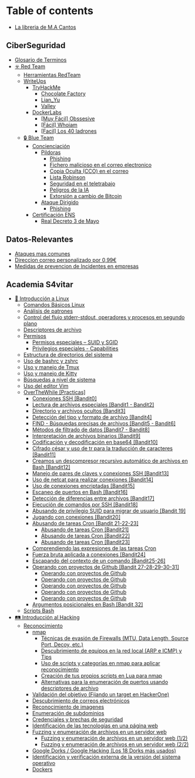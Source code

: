 # Table of contents

* [La libreria de M.A Cantos](README.md)

## CiberSeguridad

* [Glosario de Terminos](ciberseguridad/glosario-de-terminos.md)
* [☣️ Red Team](ciberseguridad/red-team/README.md)
  * [Herramientas RedTeam](ciberseguridad/red-team/herramientas-redteam.md)
  * [WriteUps](ciberseguridad/red-team/writeups/README.md)
    * [TryHackMe](ciberseguridad/red-team/writeups/tryhackme/README.md)
      * [Chocolate Factory](ciberseguridad/red-team/writeups/tryhackme/chocolate-factory.md)
      * [Lian\_Yu](ciberseguridad/red-team/writeups/tryhackme/lian\_yu.md)
      * [Valley](ciberseguridad/red-team/writeups/tryhackme/valley.md)
    * [DockerLabs](ciberseguridad/red-team/writeups/dockerlabs/README.md)
      * [\[Muy Fácil\] Obssesive](ciberseguridad/red-team/writeups/dockerlabs/muy-facil-obssesive.md)
      * [\[Fácil\] Whoiam](ciberseguridad/red-team/writeups/dockerlabs/facil-whoiam.md)
      * [\[Facil\] Los 40 ladrones](ciberseguridad/red-team/writeups/dockerlabs/facil-los-40-ladrones.md)
  * [🔒 Blue Team](ciberseguridad/red-team/blue-team/README.md)
    * [Concienciación](ciberseguridad/red-team/blue-team/concienciacion/README.md)
      * [Pildoras](ciberseguridad/red-team/blue-team/concienciacion/pildoras/README.md)
        * [Phishing](ciberseguridad/red-team/blue-team/concienciacion/pildoras/phishing.md)
        * [Fichero malicioso en el correo electronico](ciberseguridad/red-team/blue-team/concienciacion/pildoras/fichero-malicioso-en-el-correo-electronico.md)
        * [Copia Oculta (CCO) en el correo](ciberseguridad/red-team/blue-team/concienciacion/pildoras/copia-oculta-cco-en-el-correo.md)
        * [Lista Robinson](ciberseguridad/red-team/blue-team/concienciacion/pildoras/lista-robinson.md)
        * [Seguridad en el teletrabajo](ciberseguridad/red-team/blue-team/concienciacion/pildoras/seguridad-en-el-teletrabajo.md)
        * [Peligros de la IA](ciberseguridad/red-team/blue-team/concienciacion/pildoras/peligros-de-la-ia.md)
        * [Extorsión a cambio de Bitcoin](ciberseguridad/red-team/blue-team/concienciacion/pildoras/extorsion-a-cambio-de-bitcoin.md)
      * [Ataque Dirigido](ciberseguridad/red-team/blue-team/concienciacion/ataque-dirigido/README.md)
        * [Phishing](ciberseguridad/red-team/blue-team/concienciacion/ataque-dirigido/phishing.md)
    * [Certificación ENS](ciberseguridad/red-team/blue-team/certificacion-ens/README.md)
      * [Real Decreto 3 de Mayo](ciberseguridad/red-team/blue-team/certificacion-ens/real-decreto-3-de-mayo.md)

## Datos-Relevantes

* [Ataques mas comunes](datos-relevantes/ataques-mas-comunes.md)
* [Direccion correo personalizado por 0,99€](datos-relevantes/direccion-correo-personalizado-por-0-99eur.md)
* [Medidas de prevencion de Incidentes en empresas](datos-relevantes/medidas-de-prevencion-de-incidentes-en-empresas.md)

## Academia S4vitar

* [🎴 Introducción a Linux](academia-s4vitar/introduccion-a-linux/README.md)
  * [Comandos Básicos Linux](academia-s4vitar/introduccion-a-linux/comandos-basicos-linux.md)
  * [Análisis de patrones](academia-s4vitar/introduccion-a-linux/analisis-de-patrones.md)
  * [Control del flujo stderr-stdout, operadores y procesos en segundo plano](academia-s4vitar/introduccion-a-linux/control-del-flujo-stderr-stdout-operadores-y-procesos-en-segundo-plano.md)
  * [Descriptores de archivo](academia-s4vitar/introduccion-a-linux/descriptores-de-archivo.md)
  * [Permisos](academia-s4vitar/introduccion-a-linux/permisos/README.md)
    * [Permisos especiales – SUID y SGID](academia-s4vitar/introduccion-a-linux/permisos/permisos-especiales-suid-y-sgid.md)
    * [Privilegios especiales - Capabilities](academia-s4vitar/introduccion-a-linux/permisos/privilegios-especiales-capabilities.md)
  * [Estructura de directorios del sistema](academia-s4vitar/introduccion-a-linux/estructura-de-directorios-del-sistema.md)
  * [Uso de bashrc y zshrc](academia-s4vitar/introduccion-a-linux/uso-de-bashrc-y-zshrc.md)
  * [Uso y manejo de Tmux](academia-s4vitar/introduccion-a-linux/uso-y-manejo-de-tmux.md)
  * [Uso y manejo de Kitty](academia-s4vitar/introduccion-a-linux/uso-y-manejo-de-kitty.md)
  * [Búsquedas a nivel de sistema](academia-s4vitar/introduccion-a-linux/busquedas-a-nivel-de-sistema.md)
  * [Uso del editor Vim](academia-s4vitar/introduccion-a-linux/uso-del-editor-vim.md)
  * [OverTheWhile \[Practicas\]](academia-s4vitar/introduccion-a-linux/overthewhile-practicas/README.md)
    * [Conexiones SSH \[Bandit0\]](academia-s4vitar/introduccion-a-linux/overthewhile-practicas/conexiones-ssh-bandit0.md)
    * [Lectura de archivos especiales \[Bandit1 - Bandit2\]](academia-s4vitar/introduccion-a-linux/overthewhile-practicas/lectura-de-archivos-especiales-bandit1-bandit2.md)
    * [Directorio y archivos ocultos \[Bandit3\]](academia-s4vitar/introduccion-a-linux/overthewhile-practicas/directorio-y-archivos-ocultos-bandit3.md)
    * [Detección del tipo y formato de archivo \[Bandit4\]](academia-s4vitar/introduccion-a-linux/overthewhile-practicas/deteccion-del-tipo-y-formato-de-archivo-bandit4.md)
    * [FIND - Búsquedas precisas de archivos \[Bandit5 - Bandit6\]](academia-s4vitar/introduccion-a-linux/overthewhile-practicas/find-busquedas-precisas-de-archivos-bandit5-bandit6.md)
    * [Métodos de filtrado de datos \[Bandit7 - Bandit8\]](academia-s4vitar/introduccion-a-linux/overthewhile-practicas/metodos-de-filtrado-de-datos-bandit7-bandit8.md)
    * [Interpretación de archivos binarios \[Bandit9\]](academia-s4vitar/introduccion-a-linux/overthewhile-practicas/interpretacion-de-archivos-binarios-bandit9.md)
    * [Codificación y decodificación en base64 \[Bandit10\]](academia-s4vitar/introduccion-a-linux/overthewhile-practicas/codificacion-y-decodificacion-en-base64-bandit10.md)
    * [Cifrado césar y uso de tr para la traducción de caracteres \[Bandit11\]](academia-s4vitar/introduccion-a-linux/overthewhile-practicas/cifrado-cesar-y-uso-de-tr-para-la-traduccion-de-caracteres-bandit11.md)
    * [Creamos un descompresor recursivo automático de archivos en Bash \[Bandit12\]](academia-s4vitar/introduccion-a-linux/overthewhile-practicas/creamos-un-descompresor-recursivo-automatico-de-archivos-en-bash-bandit12.md)
    * [Manejo de pares de claves y conexiones SSH \[Bandit13\]](academia-s4vitar/introduccion-a-linux/overthewhile-practicas/manejo-de-pares-de-claves-y-conexiones-ssh-bandit13.md)
    * [Uso de netcat para realizar conexiones \[Bandit14\]](academia-s4vitar/introduccion-a-linux/overthewhile-practicas/uso-de-netcat-para-realizar-conexiones-bandit14.md)
    * [Uso de conexiones encriptadas \[Bandit15\]](academia-s4vitar/introduccion-a-linux/overthewhile-practicas/uso-de-conexiones-encriptadas-bandit15.md)
    * [Escaneo de puertos en Bash \[Bandit16\]](academia-s4vitar/introduccion-a-linux/overthewhile-practicas/escaneo-de-puertos-en-bash-bandit16.md)
    * [Detección de diferencias entre archivos \[Bandit17\]](academia-s4vitar/introduccion-a-linux/overthewhile-practicas/deteccion-de-diferencias-entre-archivos-bandit17.md)
    * [Ejecución de comandos por SSH \[Bandit18\]](academia-s4vitar/introduccion-a-linux/overthewhile-practicas/ejecucion-de-comandos-por-ssh-bandit18.md)
    * [Abusando de privilegio SUID para migrar de usuario \[Bandit 19\]](academia-s4vitar/introduccion-a-linux/overthewhile-practicas/abusando-de-privilegio-suid-para-migrar-de-usuario-bandit-19.md)
    * [Jugando con conexiones \[Bandit20\]](academia-s4vitar/introduccion-a-linux/overthewhile-practicas/jugando-con-conexiones-bandit20.md)
    * [Abusando de tareas Cron \[Bandit 21-22-23\]](academia-s4vitar/introduccion-a-linux/overthewhile-practicas/abusando-de-tareas-cron-bandit-21-22-23/README.md)
      * [Abusando de tareas Cron \[Bandit21\]](academia-s4vitar/introduccion-a-linux/overthewhile-practicas/abusando-de-tareas-cron-bandit-21-22-23/abusando-de-tareas-cron-bandit21.md)
      * [Abusando de tareas Cron \[Bandit22\]](academia-s4vitar/introduccion-a-linux/overthewhile-practicas/abusando-de-tareas-cron-bandit-21-22-23/abusando-de-tareas-cron-bandit22.md)
      * [Abusando de tareas Cron \[Bandit23\]](academia-s4vitar/introduccion-a-linux/overthewhile-practicas/abusando-de-tareas-cron-bandit-21-22-23/abusando-de-tareas-cron-bandit23.md)
    * [Comprendiendo las expresiones de las tareas Cron](academia-s4vitar/introduccion-a-linux/overthewhile-practicas/comprendiendo-las-expresiones-de-las-tareas-cron.md)
    * [Fuerza bruta aplicada a conexiones \[Bandit24\]](academia-s4vitar/introduccion-a-linux/overthewhile-practicas/fuerza-bruta-aplicada-a-conexiones-bandit24.md)
    * [Escapando del contexto de un comando \[Bandit25-26\]](academia-s4vitar/introduccion-a-linux/overthewhile-practicas/escapando-del-contexto-de-un-comando-bandit25-26.md)
    * [Operando con proyectos de Github \[Bandit 27-28-29-30-31\]](academia-s4vitar/introduccion-a-linux/overthewhile-practicas/operando-con-proyectos-de-github-bandit-27-28-29-30-31/README.md)
      * [Operando con proyectos de Github](academia-s4vitar/introduccion-a-linux/overthewhile-practicas/operando-con-proyectos-de-github-bandit-27-28-29-30-31/operando-con-proyectos-de-github.md)
      * [Operando con proyectos de Github](academia-s4vitar/introduccion-a-linux/overthewhile-practicas/operando-con-proyectos-de-github-bandit-27-28-29-30-31/operando-con-proyectos-de-github-1.md)
      * [Operando con proyectos de Github](academia-s4vitar/introduccion-a-linux/overthewhile-practicas/operando-con-proyectos-de-github-bandit-27-28-29-30-31/operando-con-proyectos-de-github-2.md)
      * [Operando con proyectos de Github](academia-s4vitar/introduccion-a-linux/overthewhile-practicas/operando-con-proyectos-de-github-bandit-27-28-29-30-31/operando-con-proyectos-de-github-3.md)
      * [Operando con proyectos de Github](academia-s4vitar/introduccion-a-linux/overthewhile-practicas/operando-con-proyectos-de-github-bandit-27-28-29-30-31/operando-con-proyectos-de-github-4.md)
    * [Argumentos posicionales en Bash \[Bandit 32\]](academia-s4vitar/introduccion-a-linux/overthewhile-practicas/argumentos-posicionales-en-bash-bandit-32.md)
  * [Scripts Bash](academia-s4vitar/introduccion-a-linux/scripts-bash.md)
* [🛤️ Introducción al Hacking](academia-s4vitar/introduccion-al-hacking/README.md)
  * [Reconocimiento](academia-s4vitar/introduccion-al-hacking/reconocimiento/README.md)
    * [nmap](academia-s4vitar/introduccion-al-hacking/reconocimiento/nmap/README.md)
      * [Técnicas de evasión de Firewalls (MTU, Data Length, Source Port, Decoy, etc.)](academia-s4vitar/introduccion-al-hacking/reconocimiento/nmap/tecnicas-de-evasion-de-firewalls-mtu-data-length-source-port-decoy-etc..md)
      * [Descubrimiento de equipos en la red local (ARP e ICMP) y Tips](academia-s4vitar/introduccion-al-hacking/reconocimiento/nmap/descubrimiento-de-equipos-en-la-red-local-arp-e-icmp-y-tips.md)
      * [Uso de scripts y categorías en nmap para aplicar reconocimiento](academia-s4vitar/introduccion-al-hacking/reconocimiento/nmap/uso-de-scripts-y-categorias-en-nmap-para-aplicar-reconocimiento.md)
      * [Creación de tus propios scripts en Lua para nmap](academia-s4vitar/introduccion-al-hacking/reconocimiento/nmap/creacion-de-tus-propios-scripts-en-lua-para-nmap.md)
      * [Alternativas para la enumeración de puertos usando descriptores de archivo](academia-s4vitar/introduccion-al-hacking/reconocimiento/nmap/alternativas-para-la-enumeracion-de-puertos-usando-descriptores-de-archivo.md)
    * [Validación del objetivo (Fijando un target en HackerOne)](academia-s4vitar/introduccion-al-hacking/reconocimiento/validacion-del-objetivo-fijando-un-target-en-hackerone.md)
    * [Descubrimiento de correos electrónicos](academia-s4vitar/introduccion-al-hacking/reconocimiento/descubrimiento-de-correos-electronicos.md)
    * [Reconocimiento de imagenes](academia-s4vitar/introduccion-al-hacking/reconocimiento/reconocimiento-de-imagenes.md)
    * [Enumeración de subdominios](academia-s4vitar/introduccion-al-hacking/reconocimiento/enumeracion-de-subdominios.md)
    * [Credenciales y brechas de seguridad](academia-s4vitar/introduccion-al-hacking/reconocimiento/credenciales-y-brechas-de-seguridad.md)
    * [Identificación de las tecnologías en una página web](academia-s4vitar/introduccion-al-hacking/reconocimiento/identificacion-de-las-tecnologias-en-una-pagina-web.md)
    * [Fuzzing y enumeración de archivos en un servidor web](academia-s4vitar/introduccion-al-hacking/reconocimiento/fuzzing-y-enumeracion-de-archivos-en-un-servidor-web/README.md)
      * [Fuzzing y enumeración de archivos en un servidor web (1/2)](academia-s4vitar/introduccion-al-hacking/reconocimiento/fuzzing-y-enumeracion-de-archivos-en-un-servidor-web/fuzzing-y-enumeracion-de-archivos-en-un-servidor-web-1-2.md)
      * [Fuzzing y enumeración de archivos en un servidor web (2/2)](academia-s4vitar/introduccion-al-hacking/reconocimiento/fuzzing-y-enumeracion-de-archivos-en-un-servidor-web/fuzzing-y-enumeracion-de-archivos-en-un-servidor-web-2-2.md)
    * [Google Dorks / Google Hacking (Los 18 Dorks más usados)](academia-s4vitar/introduccion-al-hacking/reconocimiento/google-dorks-google-hacking-los-18-dorks-mas-usados.md)
    * [Identificación y verificación externa de la versión del sistema operativo](academia-s4vitar/introduccion-al-hacking/reconocimiento/identificacion-y-verificacion-externa-de-la-version-del-sistema-operativo.md)
    * [Dockers](academia-s4vitar/introduccion-al-hacking/reconocimiento/dockers.md)
